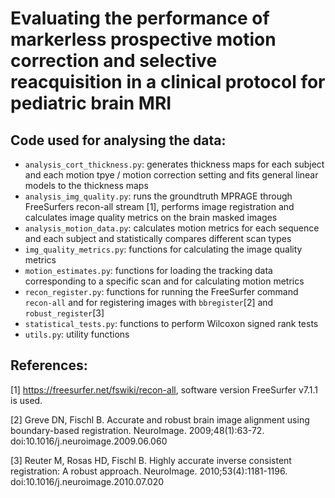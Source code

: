 # Evaluating the performance of markerless prospective motion correction and selective reacquisition in a clinical protocol for pediatric brain MRI

## Code used for analysing the data:
* `analysis_cort_thickness.py`: generates thickness maps for each subject and each motion tpye / motion correction setting and fits general linear models to the thickness maps
* `analysis_img_quality.py`: runs the groundtruth MPRAGE through FreeSurfers recon-all stream [1], performs image registration and calculates image quality metrics on the brain masked images
* `analysis_motion_data.py`: calculates motion metrics for each sequence and each subject and statistically compares different scan types
* `img_quality_metrics.py`: functions for calculating the image quality metrics
* `motion_estimates.py`: functions for loading the tracking data corresponding to a specific scan and for calculating motion metrics
* `recon_register.py`: functions for running the FreeSurfer command `recon-all` and for registering images with `bbregister`[2] and `robust_register`[3]
* `statistical_tests.py`: functions to perform Wilcoxon signed rank tests
* `utils.py`: utility functions


## References:
[1] https://freesurfer.net/fswiki/recon-all, software version FreeSurfer v7.1.1 is used.

[2] Greve DN, Fischl B. Accurate and robust brain image alignment using boundary-based registration. NeuroImage. 2009;48(1):63-72. doi:10.1016/j.neuroimage.2009.06.060

[3] Reuter M, Rosas HD, Fischl B. Highly accurate inverse consistent registration: A robust approach. NeuroImage. 2010;53(4):1181-1196. doi:10.1016/j.neuroimage.2010.07.020
